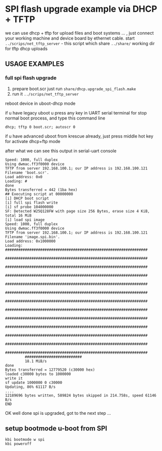 # SPI flash upgrade example via DHCP + TFTP

we can use dhcp + tftp for upload files and boot systems ... ,
just connect your working machine and device board by ethernet cable.
start `../scrips/net_tftp_server` - this script which share `../share/`
working dir for tftp dhcp uploads

## USAGE EXAMPLES

### full spi flash upgrade

1) prepare boot.scr just run `share/dhcp.upgrade_spi_flash.make`
2) run it `../scrips/net_tftp_server`

reboot device in uboot-dhcp mode

if u have legacy uboot u press any key in UART serial terminal
for stop normal boot process, and type this command line

    dhcp; tftp 0 boot.scr; autoscr 0

if u have advanced uboot from krescue already, just press 
middle hot key for activate dhcp+ftp mode

after what we can see this output in serial-uart console

```
Speed: 1000, full duplex
Using dwmac.ff3f0000 device
TFTP from server 192.168.100.1; our IP address is 192.168.100.121
Filename 'boot.scr'.
Load address: 0x0
Loading: #
done
Bytes transferred = 442 (1ba hex)
## Executing script at 00000000
[i] DHCP boot script 
[i] full spi flash write
[i] sf probe 104000000
SF: Detected W25Q128FW with page size 256 Bytes, erase size 4 KiB, total 16 MiB
[i] load spi image
Speed: 1000, full duplex
Using dwmac.ff3f0000 device
TFTP from server 192.168.100.1; our IP address is 192.168.100.121
Filename 'image.spi.bin'.
Load address: 0x1000000
Loading: #################################################################
         #################################################################
         #################################################################
         #################################################################
         #################################################################
         #################################################################
         #################################################################
         #################################################################
         #################################################################
         #################################################################
         #################################################################
         #################################################################
         #################################################################
         ##########################
         18.1 MiB/s
done
Bytes transferred = 12779520 (c30000 hex)
loaded c30000 bytes to 1000000
write it
sf update 1000000 0 c30000
Updating, 86% 61117 B/s
....
12189696 bytes written, 589824 bytes skipped in 214.758s, speed 61146 B/s
END

```

OK well done spi is upgraded, got to the next step ...

## setup bootmode u-boot from SPI

    kbi bootmode w spi
    kbi poweroff    

